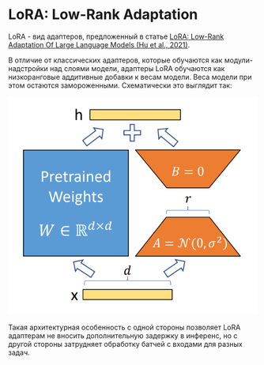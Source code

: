 # LoRA: Low-Rank Adaptation

LoRA - вид адаптеров, предложенный в статье [LoRA: Low-Rank Adaptation Of Large Language Models (Hu et al., 2021)](https://arxiv.org/abs/2106.09685).

В отличие от классических адаптеров, которые обучаются как модули-надстройки над слоями модели, адаптеры LoRA обучаются как низкоранговые аддитивные добавки к весам модели. Веса модели при этом остаются замороженными. Схематически это выглядит так:

![lora_scheme](lora_scheme.png)

Такая архитектурная особенность с одной стороны позволяет LoRA адаптерам не вносить дополнительную задержку в инференс, но с другой стороны затрудняет обработку батчей с входами для разных задач.
